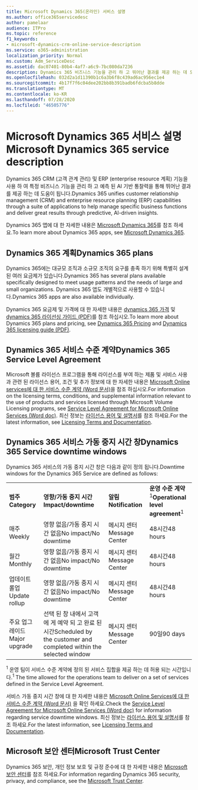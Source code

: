 ```yaml
---
title: Microsoft Dynamics 365(온라인) 서비스 설명
ms.author: office365servicedesc
author: pamelaar
audience: ITPro
ms.topic: reference
f1_keywords:
- microsoft-dynamics-crm-online-service-description
ms.service: o365-administration
localization_priority: Normal
ms.custom: Adm_ServiceDesc
ms.assetid: dac07401-80b4-4af7-a6c9-7bc080da7236
description: Dynamics 365 비즈니스 기능을 관리 하 고 뛰어난 결과를 제공 하는 데 도움이 되는 응용 프로그램 모음을 통해 CRM (고객 관계 관리) 및 ERP (enterprise resource 계획) 기능을 통합 합니다.
ms.openlocfilehash: 032d2a1d11390b1c6a3b6f8c439ad6ac956ec1e4
ms.sourcegitcommit: 4b17f7f6c04dee202bb8b391badb6fdcba5b8dde
ms.translationtype: MT
ms.contentlocale: ko-KR
ms.lasthandoff: 07/28/2020
ms.locfileid: "46505776"
---
```

# <a name="microsoft-dynamics-365-service-description"></a><span data-ttu-id="d9002-103">Microsoft Dynamics 365 서비스 설명</span><span class="sxs-lookup"><span data-stu-id="d9002-103">Microsoft Dynamics 365 service description</span></span>

<span data-ttu-id="d9002-104">Dynamics 365 CRM (고객 관계 관리) 및 ERP (enterprise resource 계획) 기능을 사용 하 여 특정 비즈니스 기능을 관리 하 고 예측 된 AI 기반 통찰력을 통해 뛰어난 결과를 제공 하는 데 도움이 됩니다.</span><span class="sxs-lookup"><span data-stu-id="d9002-104">Dynamics 365 unifies customer relationship management (CRM) and enterprise resource planning (ERP) capabilities through a suite of applications to help manage specific business functions and deliver great results through predictive, AI-driven insights.</span></span>

<span data-ttu-id="d9002-105">Dynamics 365 앱에 대 한 자세한 내용은 [Microsoft Dynamics 365](https://dynamics.microsoft.com)를 참조 하세요.</span><span class="sxs-lookup"><span data-stu-id="d9002-105">To learn more about Dynamics 365 apps, see [Microsoft Dynamics 365](https://dynamics.microsoft.com).</span></span>
  
## <a name="dynamics-365-plans"></a><span data-ttu-id="d9002-106">Dynamics 365 계획</span><span class="sxs-lookup"><span data-stu-id="d9002-106">Dynamics 365 plans</span></span>

<span data-ttu-id="d9002-107">Dynamics 365에는 대규모 조직과 소규모 조직의 요구를 충족 하기 위해 특별히 설계 된 여러 요금제가 있습니다.</span><span class="sxs-lookup"><span data-stu-id="d9002-107">Dynamics 365 has several plans available specifically designed to meet usage patterns and the needs of large and small organizations.</span></span> <span data-ttu-id="d9002-108">Dynamics 365 앱도 개별적으로 사용할 수 있습니다.</span><span class="sxs-lookup"><span data-stu-id="d9002-108">Dynamics 365 apps are also available individually.</span></span>

<span data-ttu-id="d9002-109">Dynamics 365 요금제 및 가격에 대 한 자세한 내용은 [dynamics 365 가격](https://dynamics.microsoft.com/pricing) 및 [dynamics 365 라이선싱 가이드 (PDF)](https://go.microsoft.com/fwlink/?LinkId=866544)를 참조 하십시오.</span><span class="sxs-lookup"><span data-stu-id="d9002-109">To learn more about Dynamics 365 plans and pricing, see [Dynamics 365 Pricing](https://dynamics.microsoft.com/pricing) and [Dynamics 365 licensing guide (PDF)](https://go.microsoft.com/fwlink/?LinkId=866544).</span></span>
  
## <a name="dynamics-365-service-level-agreement"></a><span data-ttu-id="d9002-110">Dynamics 365 서비스 수준 계약</span><span class="sxs-lookup"><span data-stu-id="d9002-110">Dynamics 365 Service Level Agreement</span></span>

<span data-ttu-id="d9002-111">Microsoft 볼륨 라이선스 프로그램을 통해 라이선스를 부여 하는 제품 및 서비스 사용과 관련 된 라이선스 용어, 조건 및 추가 정보에 대 한 자세한 내용은 [Microsoft Online services에 대 한 서비스 수준 계약 (Word 문서)](https://www.microsoftvolumelicensing.com/Downloader.aspx?DocumentId=17583)을 참조 하십시오.</span><span class="sxs-lookup"><span data-stu-id="d9002-111">For information on the licensing terms, conditions, and supplemental information relevant to the use of products and services licensed through Microsoft Volume Licensing programs, see [Service Level Agreement for Microsoft Online Services (Word doc)](https://www.microsoftvolumelicensing.com/Downloader.aspx?DocumentId=17583).</span></span> <span data-ttu-id="d9002-112">최신 정보는 [라이선스 용어 및 설명서](https://go.microsoft.com/fwlink/?linkid=272026)를 참조 하세요.</span><span class="sxs-lookup"><span data-stu-id="d9002-112">For the latest information, see [Licensing Terms and Documentation](https://go.microsoft.com/fwlink/?linkid=272026).</span></span>
  
## <a name="dynamics-365-service-downtime-windows"></a><span data-ttu-id="d9002-113">Dynamics 365 서비스 가동 중지 시간 창</span><span class="sxs-lookup"><span data-stu-id="d9002-113">Dynamics 365 Service downtime windows</span></span>

<span data-ttu-id="d9002-114">Dynamics 365 서비스의 가동 중지 시간 창은 다음과 같이 정의 됩니다.</span><span class="sxs-lookup"><span data-stu-id="d9002-114">Downtime windows for the Dynamics 365 Service are defined as follows:</span></span>
  
|||||
|:-----|:-----|:-----|:-----|
|<span data-ttu-id="d9002-115">**범주**</span><span class="sxs-lookup"><span data-stu-id="d9002-115">**Category**</span></span> <br/> |<span data-ttu-id="d9002-116">**영향/가동 중지 시간**</span><span class="sxs-lookup"><span data-stu-id="d9002-116">**Impact/downtime**</span></span> <br/> |<span data-ttu-id="d9002-117">**알림**</span><span class="sxs-lookup"><span data-stu-id="d9002-117">**Notification**</span></span> <br/> |<span data-ttu-id="d9002-118">**운영 수준 계약**<sup>1</sup></span><span class="sxs-lookup"><span data-stu-id="d9002-118">**Operational level agreement**<sup>1</sup></span></span> <br/> |
|<span data-ttu-id="d9002-119">매주</span><span class="sxs-lookup"><span data-stu-id="d9002-119">Weekly</span></span>  <br/> |<span data-ttu-id="d9002-120">영향 없음/가동 중지 시간 없음</span><span class="sxs-lookup"><span data-stu-id="d9002-120">No impact/No downtime</span></span>  <br/> |<span data-ttu-id="d9002-121">메시지 센터</span><span class="sxs-lookup"><span data-stu-id="d9002-121">Message Center</span></span>  <br/> |<span data-ttu-id="d9002-122">48시간</span><span class="sxs-lookup"><span data-stu-id="d9002-122">48 hours</span></span>  <br/> |
|<span data-ttu-id="d9002-123">월간</span><span class="sxs-lookup"><span data-stu-id="d9002-123">Monthly</span></span>  <br/> |<span data-ttu-id="d9002-124">영향 없음/가동 중지 시간 없음</span><span class="sxs-lookup"><span data-stu-id="d9002-124">No impact/No downtime</span></span>  <br/> |<span data-ttu-id="d9002-125">메시지 센터</span><span class="sxs-lookup"><span data-stu-id="d9002-125">Message Center</span></span>  <br/> |<span data-ttu-id="d9002-126">48시간</span><span class="sxs-lookup"><span data-stu-id="d9002-126">48 hours</span></span>  <br/> |
|<span data-ttu-id="d9002-127">업데이트 롤업</span><span class="sxs-lookup"><span data-stu-id="d9002-127">Update rollup</span></span>  <br/> |<span data-ttu-id="d9002-128">영향 없음/가동 중지 시간 없음</span><span class="sxs-lookup"><span data-stu-id="d9002-128">No impact/No downtime</span></span>  <br/> |<span data-ttu-id="d9002-129">메시지 센터</span><span class="sxs-lookup"><span data-stu-id="d9002-129">Message Center</span></span>  <br/> |<span data-ttu-id="d9002-130">48시간</span><span class="sxs-lookup"><span data-stu-id="d9002-130">48 hours</span></span>  <br/> |
|<span data-ttu-id="d9002-131">주요 업그레이드</span><span class="sxs-lookup"><span data-stu-id="d9002-131">Major upgrade</span></span>  <br/> |<span data-ttu-id="d9002-132">선택 된 창 내에서 고객에 게 예약 되 고 완료 된 시간</span><span class="sxs-lookup"><span data-stu-id="d9002-132">Scheduled by the customer and completed within the selected window</span></span>  <br/> |<span data-ttu-id="d9002-133">메시지 센터</span><span class="sxs-lookup"><span data-stu-id="d9002-133">Message Center</span></span>  <br/> |<span data-ttu-id="d9002-134">90일</span><span class="sxs-lookup"><span data-stu-id="d9002-134">90 days</span></span>  <br/> |

<span data-ttu-id="d9002-135"><sup>1</sup> 운영 팀이 서비스 수준 계약에 정의 된 서비스 집합을 제공 하는 데 허용 되는 시간입니다.</span><span class="sxs-lookup"><span data-stu-id="d9002-135"><sup>1</sup> The time allowed for the operations team to deliver on a set of services defined in the Service Level Agreement.</span></span> <br/>

<span data-ttu-id="d9002-136">서비스 가동 중지 시간 창에 대 한 자세한 내용은 [Microsoft Online Services에 대 한 서비스 수준 계약 (Word 문서)](https://www.microsoftvolumelicensing.com/Downloader.aspx?DocumentId=17583) 을 확인 하세요.</span><span class="sxs-lookup"><span data-stu-id="d9002-136">Check the [Service Level Agreement for Microsoft Online Services (Word doc)](https://www.microsoftvolumelicensing.com/Downloader.aspx?DocumentId=17583) for information regarding service downtime windows.</span></span> <span data-ttu-id="d9002-137">최신 정보는 [라이선스 용어 및 설명서](https://go.microsoft.com/fwlink/?linkid=272026)를 참조 하세요.</span><span class="sxs-lookup"><span data-stu-id="d9002-137">For the latest information, see [Licensing Terms and Documentation](https://go.microsoft.com/fwlink/?linkid=272026).</span></span> 
  
## <a name="microsoft-trust-center"></a><span data-ttu-id="d9002-138">Microsoft 보안 센터</span><span class="sxs-lookup"><span data-stu-id="d9002-138">Microsoft Trust Center</span></span>

<span data-ttu-id="d9002-139">Dynamics 365 보안, 개인 정보 보호 및 규정 준수에 대 한 자세한 내용은 [Microsoft 보안 센터](https://www.microsoft.com/trust-center/product-overview)를 참조 하세요.</span><span class="sxs-lookup"><span data-stu-id="d9002-139">For information regarding Dynamics 365 security, privacy, and compliance, see the [Microsoft Trust Center](https://www.microsoft.com/trust-center/product-overview).</span></span>
  
